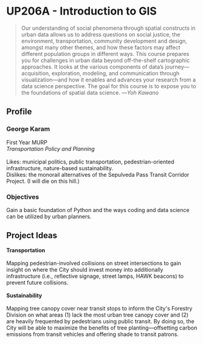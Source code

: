 # UP206A - Introduction to GIS
>Our understanding of social phenomena through spatial constructs in urban data allows us to address questions on social justice, the environment, transportation, community development and design, amongst many other themes, and how these factors may affect different population groups in different ways. This course prepares you for challenges in urban data beyond off-the-shelf cartographic approaches. It looks at the various components of data’s journey—acquisition, exploration, modeling, and communication through visualization—and how it enables and advances your research from a data science perspective. The goal for this course is to expose you to the foundations of spatial data science. —*Yoh Kawano*
## Profile
### George Karam
First Year MURP <br> 
*Transportation Policy and Planning* <br><br>
Likes: municipal politics, public transportation, pedestrian-oriented infrastructure, nature-based sustainability. <br>
Dislikes: the monorail alternatives of the Sepulveda Pass Transit Corridor Project. (I will die on this hill.)
### Objectives
Gain a basic foundation of Python and the ways coding and data science can be utilized by urban planners.
## Project Ideas
**Transportation** <br><br>
Mapping pedestrian-involved collisions on street intersections to gain insight on where the City should invest money into additionally infrastructure (i.e., reflective signage, street lamps, HAWK beacons) to prevent future collisions. <br><br>
**Sustainability** <br><br>
Mapping tree canopy cover near transit stops to inform the City's Forestry Division on what areas (1) lack the most urban tree canopy cover and (2) are heavily frequented by pedestrians using public transit. By doing so, the City will be able to maximize the benefits of tree planting—offsetting carbon emissions from transit vehicles and offering shade to transit patrons.
